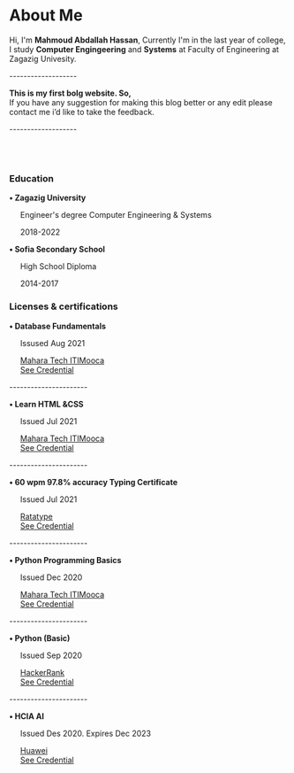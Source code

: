 # About Me


Hi, I'm <b>Mahmoud Abdallah Hassan</b>,
Currently I'm in the last year of college, I study <b>Computer Engingeering</b> and <b>Systems</b> at Faculty of Engineering at Zagazig Univesity.
<br>
<p>-------------------</p>
<div><b>This is my first bolg website. So,</b></div>
<div>If you have any suggestion for making this blog better or any edit please contact me i’d like to take the feedback.</div>
<p>-------------------</p>
<br><br>    

<h3>Education</h3>
<div>
    <p><b>•	Zagazig University</b></p>
    <div style="padding-left:20px">
        <p>Engineer's degree Computer Engineering & Systems</p>
        <p>2018-2022</p>
    </div>
</div>
<div>
    <p><b>•	Sofia Secondary School</b></p>
    <div style="padding-left:20px">
        <p>High School Diploma</p>
        <p>2014-2017</p>
    </div>
</div>



<h3>Licenses & certifications</h3>
<div>
    <div>
    <p><b>•	Database Fundamentals</b></p>
    <div style="padding-left:20px">
        <p> Issused Aug 2021</p>
        <a href="https://www.facebook.com/maharatech.Eg" target="_blank">Mahara Tech ITIMooca</a><br>
        <a href="https://maharatech.gov.eg/mod/customcert/view.php?id=7655&downloadown=1" target="_blank">See Credential</a>
    </div>
</div>
<p>----------------------</p>
<div>
    <p><b>•	Learn HTML &CSS</b></p>
    <div style="padding-left:20px">
        <p>Issued Jul 2021</p>
        <a href="https://www.facebook.com/maharatech.Eg" target="_blank">Mahara Tech ITIMooca</a><br>
        <a href="https://maharatech.gov.eg/mod/customcert/view.php?id=1404&downloadown=1" target="_blank">See Credential</a>
    </div>
</div>
<p>----------------------</p>
<div>
    <p><b>•	60 wpm 97.8% accuracy Typing Certificate</b></p>
    <div style="padding-left:20px">
        <p>Issued Jul 2021</p>
        <a href="www.ratatype.com" target="_blank">Ratatype</a><br>
        <a href="www.ratatype.com/C2803036EN" target="_blank">See Credential</a>
    </div>
</div>
<p>----------------------</p>
<div>
    <p><b>•	Python Programming Basics</b></p>
    <div style="padding-left:20px">
        <p>Issued Dec 2020</p>
        <a href="https://www.facebook.com/maharatech.Eg" target="_blank">Mahara Tech ITIMooca</a><br>
        <a href="https://maharatech.gov.eg/mod/customcert/view.php?id=1737&downloadown=1" target="_blank">See Credential</a>
    </div>
</div>
<p>----------------------</p>
<div>
    <p><b>•	Python (Basic)</b></p>
    <div style="padding-left:20px">
        <p>Issued Sep 2020</p>
        <a href="https://www.hackerrank.com/" target="_blank">HackerRank</a><br>
        <a href="https://www.hackerrank.com/certificates/d62f4451a166" target="_blank">See Credential</a>
    </div>
</div>
<p>----------------------</p>
<div>
    <p><b>•	HCIA AI</b></p>
    <div style="padding-left:20px">
        <p>Issued Des 2020. Expires Dec 2023</p>
        <a href="https://www.Huawei.com/" target="_blank">Huawei</a><br>
        <a href="http://support.huawei.com/learning/verifycertificate" target="_blank">See Credential</a>
    </div>
</div>

</div>

